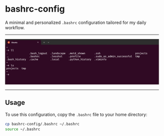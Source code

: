 # bashrc-config

A minimal and personalized `.bashrc` configuration tailored for my daily workflow.

---

![Preview](image.png)

---

## Usage

To use this configuration, copy the `.bashrc` file to your home directory:

```bash
cp bashrc-config/.bashrc ~/.bashrc
source ~/.bashrc
